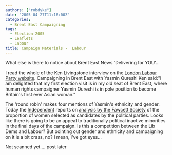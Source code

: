 ```yaml
---
authors: ["robdyke"]
date: "2005-04-27T11:16:00Z"
categories:
  - Brent East Campaigning
tags:
  - Election 2005
  - Leaflets
  - Labour
title: Campaign Materials -  Labour
---
```

What else is there to notice about Brent East News 'Delivering for YOU'...

I read the whole of the Ken Livingstone interview on the [London Labour Party website](http://www.london.labour.co.uk/ViewPage.cfm?Page=15286). Campaigning in Brent East with Yasmin Qureshi Ken said:"I am delighted that my first election visit is in my old seat of Brent East, where human rights campaigner Yasmin Qureshi is in pole position to become Britain's first ever Asian woman."

The 'round robin' makes four mentions of Yasmin's ethnicity and gender. Today the [Independent](http://news.independent.co.uk/uk/politics/story.jsp?story=633345) reports on [analysis by the Fawcett Society](http://www.fawcettsociety.org.uk/Pub_Briefing.htm) of the proportion of women selected as candidates by the political parties. Looks like there is going to be an appeal to traditionally political inactive minorities in the final days of the campaign. Is this a competition between the Lib Dems and Labour? But pointing out gender and ethnicity and campaigning on it is a bit crass, no? I mean, I've got eyes...

Not scanned yet.... post later

